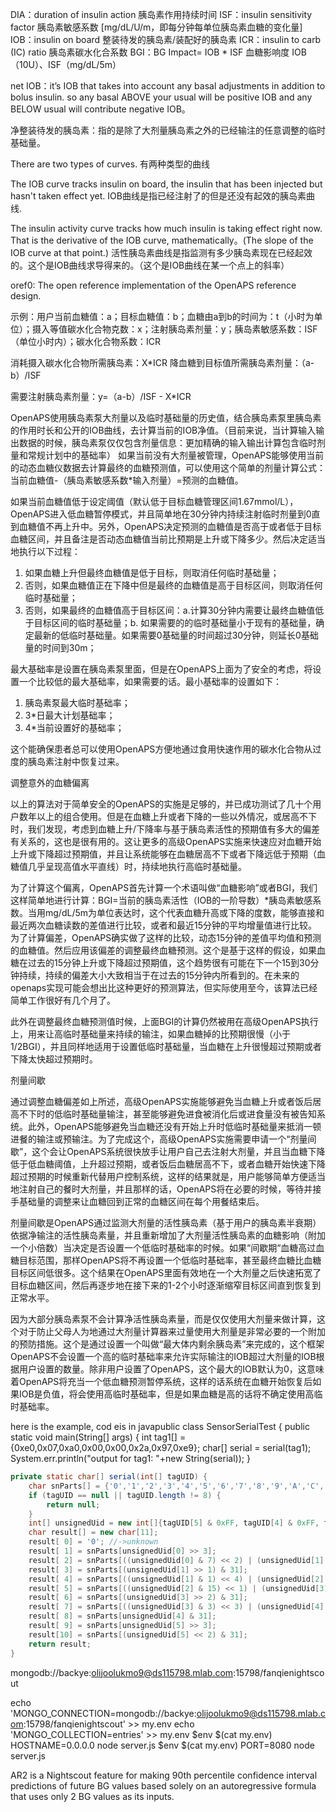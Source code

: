 DIA：duration of insulin action  胰岛素作用持续时间
ISF：insulin sensitivity factor  胰岛素敏感系数   [mg/dL/U/m，即每分钟每单位胰岛素血糖的变化量]
IOB：insulin on board  整装待发的胰岛素/装配好的胰岛素
ICR：insulin to carb (IC) ratio  胰岛素碳水化合系数
BGI：BG Impact= IOB * ISF  血糖影响度     IOB（10U）、ISF（mg/dL/5m）


net IOB：it’s IOB that takes into account any basal adjustments in addition to bolus insulin. so any basal ABOVE your usual will be positive IOB and any BELOW usual will contribute negative IOB。

净整装待发的胰岛素：指的是除了大剂量胰岛素之外的已经输注的任意调整的临时基础量。

There are two types of curves.
有两种类型的曲线

The IOB curve tracks insulin on board, the insulin that has been injected but hasn't taken effect yet.
IOB曲线是指已经注射了的但是还没有起效的胰岛素曲线.

The insulin activity curve tracks how much insulin is taking effect right now. That is the derivative of the IOB curve, mathematically。(The slope of the IOB curve at that point.)
活性胰岛素曲线是指监测有多少胰岛素现在已经起效的。这个是IOB曲线求导得来的。（这个是IOB曲线在某一个点上的斜率）

oref0: The open reference implementation of the OpenAPS reference design.



示例：用户当前血糖值：a；目标血糖值：b；血糖由a到b的时间为：t（小时为单位）；摄入等值碳水化合物克数：x；注射胰岛素剂量：y；胰岛素敏感系数：ISF（单位小时内）；碳水化合物系数：ICR

消耗摄入碳水化合物所需胰岛素：X*ICR
降血糖到目标值所需胰岛素剂量：（a-b）/ISF

需要注射胰岛素剂量：y=（a-b）/ISF - X*ICR


OpenAPS使用胰岛素泵大剂量以及临时基础量的历史值，结合胰岛素泵里胰岛素的作用时长和公开的IOB曲线，去计算当前的IOB净值。（目前来说，当计算输入输出数据的时候，胰岛素泵仅仅包含剂量信息：更加精确的输入输出计算包含临时剂量和常规计划中的基础率） 如果当前没有大剂量被管理，OpenAPS能够使用当前的动态血糖仪数据去计算最终的血糖预测值，可以使用这个简单的剂量计算公式：当前血糖值-（胰岛素敏感系数*输入剂量）=预测的血糖值。

如果当前血糖值低于设定阈值（默认低于目标血糖管理区间1.67mmol/L），OpenAPS进入低血糖暂停模式，并且简单地在30分钟内持续注射临时剂量到0直到血糖值不再上升中。另外，OpenAPS决定预测的血糖值是否高于或者低于目标血糖区间，并且备注是否动态血糖值当前比预期是上升或下降多少。然后决定适当地执行以下过程：
1. 如果血糖上升但最终血糖值是低于目标，则取消任何临时基础量；
2. 否则，如果血糖值正在下降中但是最终的血糖值是高于目标区间，则取消任何临时基础量；
3. 否则，如果最终的血糖值高于目标区间：a.计算30分钟内需要让最终血糖值低于目标区间的临时基础量；b. 如果需要的的临时基础量小于现有的基础量，确定最新的低临时基础量。如果需要0基础量的时间超过30分钟，则延长0基础量的时间到30m；

最大基础率是设置在胰岛素泵里面，但是在OpenAPS上面为了安全的考虑，将设置一个比较低的最大基础率，如果需要的话。最小基础率的设置如下：
1. 胰岛素泵最大临时基础率；
2. 3*日最大计划基础率；
3. 4*当前设置好的基础率；

这个能确保患者总可以使用OpenAPS方便地通过食用快速作用的碳水化合物从过度的胰岛素注射中恢复过来。


调整意外的血糖偏离

以上的算法对于简单安全的OpenAPS的实施是足够的，并已成功测试了几十个用户数年以上的组合使用。但是在血糖上升或者下降的一些以外情况，或居高不下时，我们发现，考虑到血糖上升/下降率与基于胰岛素活性的预期值有多大的偏差有关系的，这也是很有用的。这让更多的高级OpenAPS实施来快速应对血糖开始上升或下降超过预期值，并且让系统能够在血糖居高不下或者下降远低于预期（血糖值几乎呈现高值水平直线）时，持续地执行高临时基础量。

为了计算这个偏离，OpenAPS首先计算一个术语叫做“血糖影响”或者BGI，我们这样简单地进行计算：BGI=当前的胰岛素活性（IOB的一阶导数）*胰岛素敏感系数。当用mg/dL/5m为单位表达时，这个代表血糖升高或下降的度数，能够直接和最近两次血糖读数的差值进行比较，或者和最近15分钟的平均增量值进行比较。 为了计算偏差，OpenAPS确实做了这样的比较，动态15分钟的差值平均值和预测的血糖值。然后应用该偏差的调整最终血糖预测。这个是基于这样的假设，如果血糖在过去的15分钟上升或下降超过预期值，这个趋势很有可能在下一个15到30分钟持续，持续的偏差大小大致相当于在过去的15分钟内所看到的。在未来的openaps实现可能会想出比这种更好的预测算法，但实际使用至今，该算法已经简单工作很好有几个月了。

此外在调整最终血糖预测值时候，上面BGI的计算仍然被用在高级OpenAPS执行上，用来让高临时基础量来持续的输注，如果血糖掉的比预期很慢（小于1/2BGI），并且同样地适用于设置低临时基础量，当血糖在上升很慢超过预期或者下降太快超过预期时。

剂量间歇

通过调整血糖偏差如上所述，高级OpenAPS实施能够避免当血糖上升或者饭后居高不下时的低临时基础量输注，甚至能够避免进食被消化后或进食量没有被告知系统。此外，OpenAPS能够避免当血糖还没有开始上升时低临时基础量来抵消一顿进餐的输注或预输注。为了完成这个，高级OpenAPS实施需要申请一个“剂量间歇”，这个会让OpenAPS系统很快放手让用户自己去注射大剂量，并且当血糖下降低于低血糖阈值，上升超过预期，或者饭后血糖居高不下，或者血糖开始快速下降超过预期的时候重新代替用户控制系统，这样的结果就是，用户能够简单方便适当地注射自己的餐时大剂量，并且那样的话，OpenAPS将在必要的时候，等待并接手基础量的调整来让血糖回到正常的血糖区间在每个用餐结束后。

剂量间歇是OpenAPS通过监测大剂量的活性胰岛素（基于用户的胰岛素半衰期）依据净输注的活性胰岛素量，并且重新增加了大剂量活性胰岛素的血糖影响（附加一个小倍数）当决定是否设置一个低临时基础率的时候。如果“间歇期“血糖高过血糖目标范围，那样OpenAPS将不再设置一个低临时基础率，甚至最终血糖比血糖目标区间低很多。这个结果在OpenAPS里面有效地在一个大剂量之后快速拓宽了目标血糖区间，然后再逐步地在接下来的1-2个小时逐渐缩窄目标区间直到恢复到正常水平。

因为大部分胰岛素泵不会计算净活性胰岛素量，而是仅仅使用大剂量来做计算，这个对于防止父母人为地通过大剂量计算器来过量使用大剂量是非常必要的一个附加的预防措施。这个是通过设置一个叫做“最大体内剩余胰岛素”来完成的，这个框架OpenAPS不会设置一个高的临时基础率来允许实际输注的IOB超过大剂量的IOB根据用户设置的数量。除非用户设置了OpenAPS，这个最大的IOB默认为0，这意味着OpenAPS将充当一个低血糖预测暂停系统，这样的话系统在血糖开始恢复后如果IOB是负值，将会使用高临时基础率，但是如果血糖是高的话将不确定使用高临时基础率。




here is the example, cod eis in javapublic class SensorSerialTest {
public static void main(String[] args) {
int tag1[] = {0xe0,0x07,0xa0,0x00,0x00,0x2a,0x97,0xe9};
char[] serial = serial(tag1);
System.err.println("output for tag1: "+new String(serial));
}
```java
private static char[] serial(int[] tagUID) {
    char snParts[] = {'0','1','2','3','4','5','6','7','8','9','A','C','D','E','F','G','H','J','K','L','M','N','P','Q','R','T','U','V','W','X','Y','Z'};
    if (tagUID == null || tagUID.length != 8) {
        return null;
    }
    int[] unsignedUid = new int[]{tagUID[5] & 0xFF, tagUID[4] & 0xFF, tagUID[3] & 0xFF, tagUID[2] & 0xFF, tagUID[1] & 0xFF, tagUID[0] & 0xFF};
    char result[] = new char[11];
    result[ 0] = '0'; //->unknown 
    result[ 1] = snParts[unsignedUid[0] >> 3];
    result[ 2] = snParts[((unsignedUid[0] & 7) << 2) | (unsignedUid[1] >> 6)];
    result[ 3] = snParts[(unsignedUid[1] >> 1) & 31];
    result[ 4] = snParts[((unsignedUid[1] & 1) << 4) | (unsignedUid[2] >> 4)];
    result[ 5] = snParts[((unsignedUid[2] & 15) << 1) | (unsignedUid[3] >> 7)];
    result[ 6] = snParts[(unsignedUid[3] >> 2) & 31];
    result[ 7] = snParts[((unsignedUid[3] & 3) << 3) | (unsignedUid[4] >> 5)];
    result[ 8] = snParts[unsignedUid[4] & 31];
    result[ 9] = snParts[unsignedUid[5] >> 3];
    result[10] = snParts[(unsignedUid[5] << 2) & 31];
    return result;
}
```


mongodb://backye:olijoolukmo9@ds115798.mlab.com:15798/fanqienightscout


echo 'MONGO_CONNECTION=mongodb://backye:olijoolukmo9@ds115798.mlab.com:15798/fanqienightscout' >> my.env 
echo 'MONGO_COLLECTION=entries' >> my.env
$env $(cat my.env) HOSTNAME=0.0.0.0  node  server.js
$env $(cat my.env) PORT=8080  node  server.js



 AR2 is a Nightscout feature for making 90th percentile confidence interval predictions of future BG values based solely on an autoregressive formula that uses only 2 BG values as its inputs.